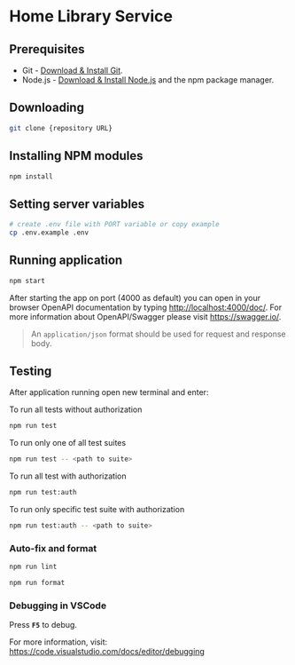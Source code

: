 # Home Library Service

## Prerequisites

- Git - [Download & Install Git](https://git-scm.com/downloads).
- Node.js - [Download & Install Node.js](https://nodejs.org/en/download/) and the npm package manager.

## Downloading

```sh
git clone {repository URL}
```

## Installing NPM modules

```sh
npm install
```

## Setting server variables

```sh
# create .env file with PORT variable or copy example
cp .env.example .env
```

## Running application

```sh
npm start
```

After starting the app on port (4000 as default) you can open
in your browser OpenAPI documentation by typing <http://localhost:4000/doc/>.
For more information about OpenAPI/Swagger please visit <https://swagger.io/>.
>An `application/json` format should be used for request and response body.

## Testing

After application running open new terminal and enter:

To run all tests without authorization

```sh
npm run test
```

To run only one of all test suites

```sh
npm run test -- <path to suite>
```

To run all test with authorization

```sh
npm run test:auth
```

To run only specific test suite with authorization

```sh
npm run test:auth -- <path to suite>
```

### Auto-fix and format

```sh
npm run lint
```

```sh
npm run format
```

### Debugging in VSCode

Press **`F5`** to debug.

For more information, visit: <https://code.visualstudio.com/docs/editor/debugging>
